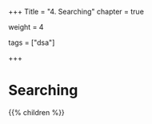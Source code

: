 +++
Title = "4. Searching"
chapter = true

weight = 4

tags = ["dsa"]

+++

# Searching
{{% children %}}